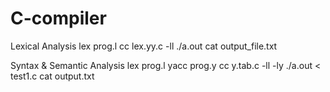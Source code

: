 # C-compiler

Lexical Analysis
lex prog.l
cc lex.yy.c -ll
./a.out
cat output_file.txt

Syntax & Semantic Analysis
lex prog.l
yacc prog.y
cc y.tab.c -ll -ly
./a.out < test1.c
cat output.txt
